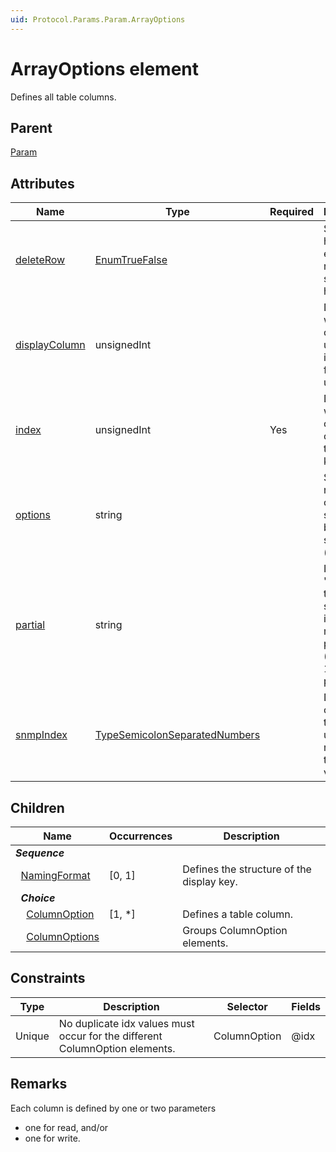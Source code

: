 ```yaml
---
uid: Protocol.Params.Param.ArrayOptions
---
```


# ArrayOptions element

Defines all table columns.

## Parent

[Param](xref:Protocol.Params.Param)

## Attributes

|Name|Type|Required|Description|
|--- |--- |--- |--- |
|[deleteRow](xref:Protocol.Params.Param.ArrayOptions-deleteRow)|[EnumTrueFalse](xref:Protocol-EnumTrueFalse)||Specifies how non-existing rows should be handled.|
|[displayColumn](xref:Protocol.Params.Param.ArrayOptions-displayColumn)|unsignedInt||Defines which column is used as an identifier for the user.|
|[index](xref:Protocol.Params.Param.ArrayOptions-index)|unsignedInt|Yes|Defines which column contains the primary keys.|
|[options](xref:Protocol.Params.Param.ArrayOptions-options)|string||Specifies a number of options, separated by semicolons (';').|
|[partial](xref:Protocol.Params.Param.ArrayOptions-partial)|string||If set to "true", the table will be subdivided into multiple pages (default: 1000 rows per page).|
|[snmpIndex](xref:Protocol.Params.Param.ArrayOptions-snmpIndex)|[TypeSemicolonSeparatedNumbers](xref:Protocol-TypeSemicolonSeparatedNumbers)||Defines the columns that are used when retrieving the table via SNMP.|

## Children

|Name|Occurrences|Description|
|--- |--- |--- |
|***Sequence***|||
|&nbsp;&nbsp;[NamingFormat](xref:Protocol.Params.Param.ArrayOptions.NamingFormat)|[0, 1]|Defines the structure of the display key.|
|&nbsp;&nbsp;***Choice***|||
|&nbsp;&nbsp;&nbsp;&nbsp;[ColumnOption](xref:Protocol.Params.Param.ArrayOptions.ColumnOption)|[1, *]|Defines a table column.|
|&nbsp;&nbsp;&nbsp;&nbsp;[ColumnOptions](xref:Protocol.Params.Param.ArrayOptions.ColumnOptions)||Groups ColumnOption elements.|

## Constraints

|Type|Description|Selector|Fields|
|--- |--- |--- |--- |
|Unique |No duplicate idx values must occur for the different ColumnOption elements. |ColumnOption |@idx |

## Remarks

Each column is defined by one or two parameters

- one for read, and/or
- one for write.
